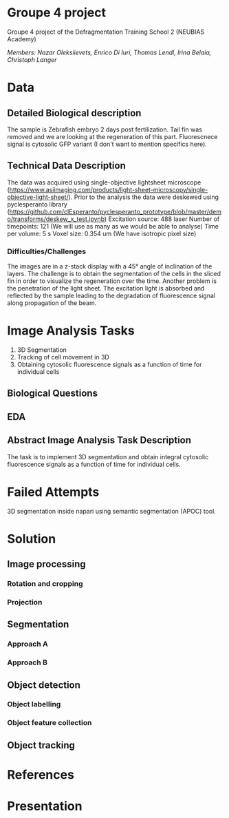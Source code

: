 # Groupe 4 project
Groupe 4 project of the Defragmentation Training School 2 (NEUBIAS Academy) 

_Members: Nazar Oleksiievets, Enrico Di Iuri, Thomas Lendl, Irina Belaia, Christoph Langer_
# Data
## Detailed Biological description
The sample is Zebrafish embryo 2 days post fertilization. Tail fin was removed and we are looking at the regeneration of this part. Fluorescnece signal is cytosolic GFP variant (I don't want to mention specifics here). 

## Technical Data Description
The data was acquired using single-objective lightsheet microscope (https://www.asiimaging.com/products/light-sheet-microscopy/single-objective-light-sheet/). 
Prior to the analysis the data were deskewed using pyclesperanto library (https://github.com/clEsperanto/pyclesperanto_prototype/blob/master/demo/transforms/deskew_x_test.ipynb)
Excitation source: 488 laser
Number of timepoints: 121 (We will use as many as we would be able to analyse)
Time per volume: 5 s
Voxel size: 0.354 um (We have isotropic pixel size)

### Difficulties/Challenges
The images are in a z-stack display with a 45° angle of inclination of the layers. The challenge is to obtain the segmentation of the cells in the sliced fin in order to visualize the regeneration over the time. Another problem is the penetration of the light sheet. The excitation light is absorbed and reflected by the sample leading to the degradation of fluorescence signal along propagation of the beam.

# Image Analysis Tasks
1. 3D Segmentation
2. Tracking of cell movement in 3D
3. Obtaining cytosolic fluorescence signals as a function of time for individual cells
## Biological Questions

## EDA
## Abstract Image Analysis Task Description
The task is to implement 3D segmentation and obtain integral cytosolic fluorescence signals as a function of time for individual cells.
# Failed Attempts
3D segmentation inside napari using semantic segmentation (APOC) tool.
# Solution
## Image processing
### Rotation and cropping
### Projection
## Segmentation
### Approach A
### Approach B
## Object detection
### Object labelling
### Object feature collection
## Object tracking
# References
# Presentation
